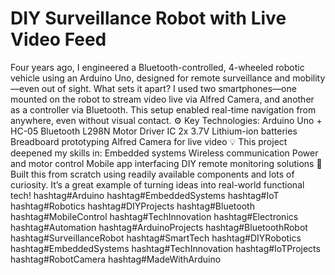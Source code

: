 # DIY Surveillance Robot with Live Video Feed

Four years ago, I engineered a Bluetooth-controlled, 4-wheeled robotic vehicle using an Arduino Uno, designed for remote surveillance and mobility—even out of sight.
 What sets it apart?
I used two smartphones—one mounted on the robot to stream video live via Alfred Camera, and another as a controller via Bluetooth. This setup enabled real-time navigation from anywhere, even without visual contact.
⚙️ Key Technologies:
Arduino Uno + HC-05 Bluetooth
L298N Motor Driver IC
2x 3.7V Lithium-ion batteries
Breadboard prototyping
Alfred Camera for live video
💡 This project deepened my skills in:
Embedded systems
Wireless communication
Power and motor control
Mobile app interfacing
DIY remote monitoring solutions
🔧 Built this from scratch using readily available components and lots of curiosity. It’s a great example of turning ideas into real-world functional tech!
hashtag#Arduino hashtag#EmbeddedSystems hashtag#IoT hashtag#Robotics hashtag#DIYProjects hashtag#Bluetooth hashtag#MobileControl hashtag#TechInnovation hashtag#Electronics hashtag#Automation
hashtag#ArduinoProjects
hashtag#BluetoothRobot hashtag#SurveillanceRobot hashtag#SmartTech hashtag#DIYRobotics hashtag#EmbeddedSystems hashtag#TechInnovation hashtag#IoTProjects hashtag#RobotCamera hashtag#MadeWithArduino 
